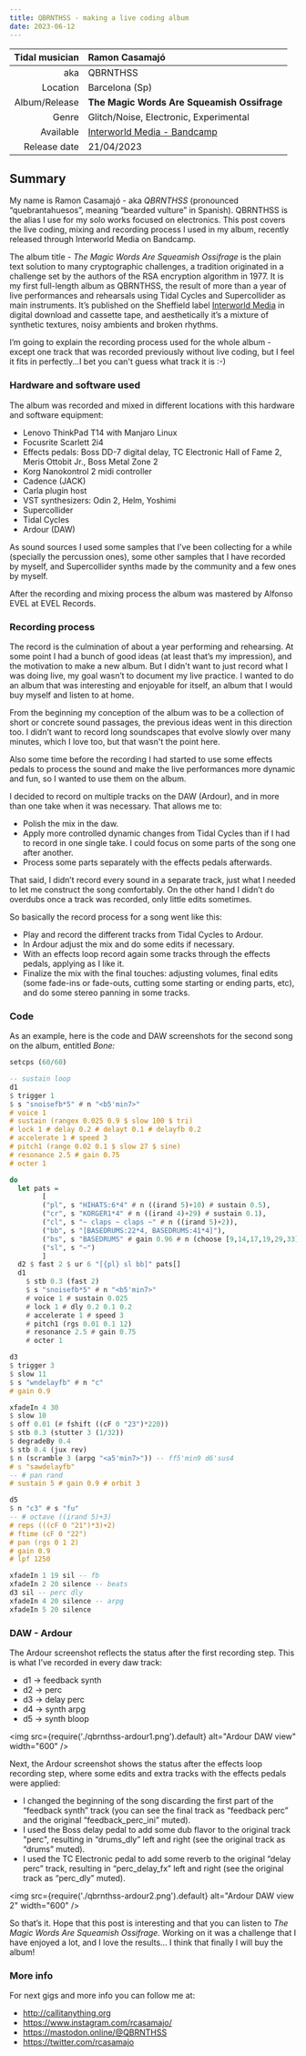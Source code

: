 ```yaml
---
title: QBRNTHSS - making a live coding album
date: 2023-06-12
---
```


| Tidal musician | Ramon Casamajó |
| ---------------------: | :-------------- |
| aka | QBRNTHSS |
| Location | Barcelona (Sp) |
| Album/Release | **The Magic Words Are Squeamish Ossifrage** |
| Genre | Glitch/Noise, Electronic, Experimental |
| Available | [Interworld Media - Bandcamp](https://interworldmedia.bandcamp.com/album/the-magic-words-are-squeamish-ossifrage) |
| Release date | 21/04/2023 |

## Summary

My name is Ramon Casamajó - aka *QBRNTHSS* (pronounced “quebrantahuesos”, meaning “bearded vulture” in Spanish). QBRNTHSS is the alias I use for my solo works focused on electronics. This post covers the live coding, mixing and recording process I used in my album, recently released through Interworld Media on Bandcamp.  

The album title - *The Magic Words Are Squeamish Ossifrage* is the plain text solution to many cryptographic challenges, a tradition originated in a challenge set by the authors of the RSA encryption algorithm in 1977. It is my first full-length album as QBRNTHSS, the result of more than a year of live performances and rehearsals using Tidal Cycles and Supercollider as main instruments. It’s published on the Sheffield label [Interworld Media](https://www.interworld.media/releases/the-magic-words-are-squeamish-ossifrage/) in digital download and cassette tape, and aesthetically it’s a mixture of synthetic textures, noisy ambients and broken rhythms.

I’m going to explain the recording process used for the whole album - except one track that was recorded previously without live coding, but I feel it fits in perfectly...I bet you can't guess what track it is :-)

### Hardware and software used

The album was recorded and mixed in different locations with this hardware and software equipment:  

- Lenovo ThinkPad T14 with Manjaro Linux
- Focusrite Scarlett 2i4
- Effects pedals: Boss DD-7 digital delay, TC Electronic Hall of Fame 2, Meris Ottobit Jr., Boss Metal Zone 2
- Korg Nanokontrol 2 midi controller
- Cadence (JACK)
- Carla plugin host
- VST synthesizers: Odin 2, Helm, Yoshimi
- Supercollider
- Tidal Cycles
- Ardour (DAW)

As sound sources I used some samples that I’ve been collecting for a while (specially the percussion ones), some other samples that I have recorded by myself, and Supercollider synths made by the community and a few ones by myself.

After the recording and mixing process the album was mastered by Alfonso EVEL at EVEL Records.

### Recording process

The record is the culmination of about a year performing and rehearsing. At some point I had a bunch of good ideas (at least that’s my impression), and the motivation to make a new album. But I didn't want to just record what I was doing live, my goal wasn’t to document my live practice. I wanted to do an album that was interesting and enjoyable for itself, an album that I would buy myself and listen to at home.  

From the beginning my conception of the album was to be a collection of short or concrete sound passages, the previous ideas went in this direction too. I didn’t want to record long soundscapes that evolve slowly over many minutes, which I love too, but that wasn't the point here.  

Also some time before the recording I had started to use some effects pedals to process the sound and make the live performances more dynamic and fun, so I wanted to use them on the album.

I decided to record on multiple tracks on the DAW (Ardour), and in more than one take when it was necessary. That allows me to:

- Polish the mix in the daw.
- Apply more controlled dynamic changes from Tidal Cycles than if I had to record in one single take. I could focus on some parts of the song one after another.
- Process some parts separately with the effects pedals afterwards.

That said, I didn’t record every sound in a separate track, just what I needed to let me construct the song comfortably. On the other hand I didn’t do overdubs once a track was recorded, only little edits sometimes.

So basically the record process for a song went like this:
- Play and record the different tracks from Tidal Cycles to Ardour.
- In Ardour adjust the mix and do some edits if necessary.
- With an effects loop record again some tracks through the effects pedals, applying as I like it.
- Finalize the mix with the final touches: adjusting volumes, final edits (some fade-ins or fade-outs, cutting some starting or ending parts, etc), and do some stereo panning in some tracks.

### Code
As an example, here is the code and DAW screenshots for the second song on the album, entitled *Bone:*

```haskell
setcps (60/60)

-- sustain loop
d1
$ trigger 1
$ s "snoisefb*5" # n "<b5'min7>"
# voice 1
# sustain (rangex 0.025 0.9 $ slow 100 $ tri)
# lock 1 # delay 0.2 # delayt 0.1 # delayfb 0.2
# accelerate 1 # speed 3
# pitch1 (range 0.02 0.1 $ slow 27 $ sine)
# resonance 2.5 # gain 0.75
# octer 1

do
  let pats =
    	[
      	("pl", s "HIHATS:6*4" # n ((irand 5)+10) # sustain 0.5),
      	("cr", s "KORGER1*4" # n ((irand 4)+29) # sustain 0.1),
      	("cl", s "~ claps ~ claps ~" # n ((irand 5)+2)),
      	("bb", s "[BASEDRUMS:22*4, BASEDRUMS:41*4]"),
      	("bs", s "BASEDRUMS" # gain 0.96 # n (choose [9,14,17,19,29,33])),
      	("sl", s "~")
    	]
  d2 $ fast 2 $ ur 6 "[{pl} sl bb]" pats[]
  d1
	$ stb 0.3 (fast 2)
	$ s "snoisefb*5" # n "<b5'min7>"
	# voice 1 # sustain 0.025
	# lock 1 # dly 0.2 0.1 0.2
	# accelerate 1 # speed 3
	# pitch1 (rgs 0.01 0.1 12)
	# resonance 2.5 # gain 0.75
	# octer 1

d3
$ trigger 3
$ slow 11
$ s "wndelayfb" # n "c"
# gain 0.9

xfadeIn 4 30
$ slow 10
$ off 0.01 (# fshift ((cF 0 "23")*220))
$ stb 0.3 (stutter 3 (1/32))
$ degradeBy 0.4
$ stb 0.4 (jux rev)
$ n (scramble 3 (arpg "<a5'min7>")) -- ff5'min9 d6'sus4
# s "sawdelayfb"
-- # pan rand
# sustain 5 # gain 0.9 # orbit 3

d5
$ n "c3" # s "fu"
-- # octave ((irand 5)+3)
# reps (((cF 0 "21")*3)+2)
# ftime (cF 0 "22")
# pan (rgs 0 1 2)
# gain 0.9
# lpf 1250

xfadeIn 1 19 sil -- fb
xfadeIn 2 20 silence -- beats
d3 sil -- perc dly
xfadeIn 4 20 silence -- arpg
xfadeIn 5 20 silence

```

### DAW - Ardour
The Ardour screenshot reflects the status after the first recording step. This is what I’ve recorded in every daw track:  

- d1 -> feedback synth
- d2 -> perc
- d3 -> delay perc
- d4 -> synth arpg
- d5 -> synth bloop


<img
  src={require('./qbrnthss-ardour1.png').default}
  alt="Ardour DAW view"
  width="600"
/>

Next, the Ardour screenshot shows the status after the effects loop recording step, where some edits and extra tracks with the effects pedals were applied:  

- I changed the beginning of the song discarding the first part of the “feedback synth” track (you can see the final track as “feedback perc” and the original “feedback_perc_ini” muted).
- I used the Boss delay pedal to add some dub flavor to the original track "perc", resulting in “drums_dly” left and right (see the original track as “drums” muted).
- I used the TC Electronic pedal to add some reverb to the original  “delay perc” track, resulting in “perc_delay_fx” left and right (see the original track as “perc_dly” muted).

<img
  src={require('./qbrnthss-ardour2.png').default}
  alt="Ardour DAW view 2"
  width="600"
/>

So that’s it. Hope that this post is interesting and that you can listen to *The Magic Words Are Squeamish Ossifrage.* Working on it was a challenge that I have enjoyed a lot, and I love the results… I think that finally I will buy the album!

### More info
For next gigs and more info you can follow me at:  
- http://callitanything.org
- https://www.instagram.com/rcasamajo/
- https://mastodon.online/@QBRNTHSS
- https://twitter.com/rcasamajo
